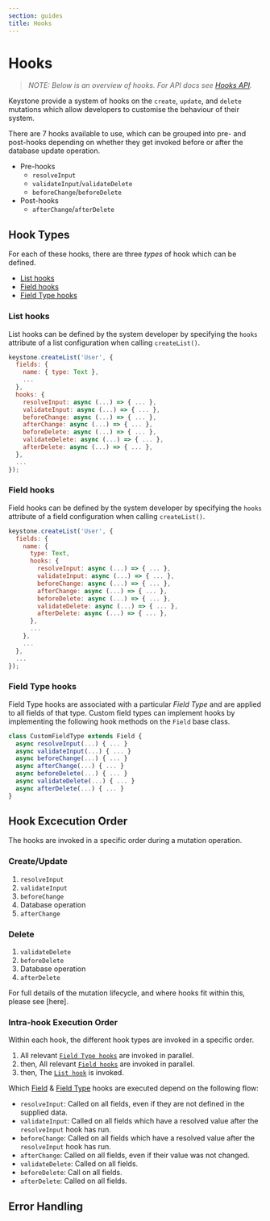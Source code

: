```yaml
---
section: guides
title: Hooks
---
```


# Hooks

> _NOTE: Below is an overview of hooks. For API docs see
> [Hooks API](./hooks-api.md)._

Keystone provide a system of hooks on the `create`, `update`, and `delete` mutations which allow developers to customise the behaviour of their system.

There are 7 hooks available to use, which can be grouped into pre- and post-hooks depending on whether they get invoked before or after the database update operation.

- Pre-hooks
  - `resolveInput`
  - `validateInput`/`validateDelete`
  - `beforeChange`/`beforeDelete`
- Post-hooks
  - `afterChange`/`afterDelete`

## Hook Types

For each of these hooks, there are three _types_ of hook which can be defined.

- [List hooks](#list-hooks)
- [Field hooks](#field-hooks)
- [Field Type hooks](#field-type-hooks)

### List hooks

List hooks can be defined by the system developer by specifying the `hooks` attribute of a list configuration when calling `createList()`.

```js
keystone.createList('User', {
  fields: {
    name: { type: Text },
    ...
  },
  hooks: {
    resolveInput: async (...) => { ... },
    validateInput: async (...) => { ... },
    beforeChange: async (...) => { ... },
    afterChange: async (...) => { ... },
    beforeDelete: async (...) => { ... },
    validateDelete: async (...) => { ... },
    afterDelete: async (...) => { ... },
  },
  ...
});
```

### Field hooks

Field hooks can be defined by the system developer by specifying the `hooks` attribute of a field configuration when calling `createList()`.

```js
keystone.createList('User', {
  fields: {
    name: {
      type: Text,
      hooks: {
        resolveInput: async (...) => { ... },
        validateInput: async (...) => { ... },
        beforeChange: async (...) => { ... },
        afterChange: async (...) => { ... },
        beforeDelete: async (...) => { ... },
        validateDelete: async (...) => { ... },
        afterDelete: async (...) => { ... },
      },
      ...
    },
    ...
  },
  ...
});
```

### Field Type hooks

Field Type hooks are associated with a particular _Field Type_ and are applied to all fields of that type.
Custom field types can implement hooks by implementing the following hook methods on the `Field` base class.

```js
class CustomFieldType extends Field {
  async resolveInput(...) { ... }
  async validateInput(...) { ... }
  async beforeChange(...) { ... }
  async afterChange(...) { ... }
  async beforeDelete(...) { ... }
  async validateDelete(...) { ... }
  async afterDelete(...) { ... }
}
```

## Hook Excecution Order

The hooks are invoked in a specific order during a mutation operation.

### Create/Update

1. `resolveInput`
2. `validateInput`
3. `beforeChange`
4. Database operation
5. `afterChange`

### Delete

1. `validateDelete`
2. `beforeDelete`
3. Database operation
4. `afterDelete`

For full details of the mutation lifecycle, and where hooks fit within this, please see [here].

### Intra-hook Execution Order

Within each hook, the different hook types are invoked in a specific order.

1. All relevant [`Field Type hooks`](#field-type-hooks) are invoked in parallel.
2. then, All relevant [`Field hooks`](#field-hooks) are invoked in parallel.
3. then, The [`List hook`](#list-hooks) is invoked.

Which [Field](#field-hooks) & [Field Type](#field-type-hooks) hooks are executed depend on the following flow:

- `resolveInput`: Called on all fields, even if they are not defined in the supplied data.
- `validateInput`: Called on all fields which have a resolved value after the `resolveInput` hook has run.
- `beforeChange`: Called on all fields which have a resolved value after the `resolveInput` hook has run.
- `afterChange`: Called on all fields, even if their value was not changed.
- `validateDelete`: Called on all fields.
- `beforeDelete`: Call on all fields.
- `afterDelete`: Called on all fields.

## Error Handling
